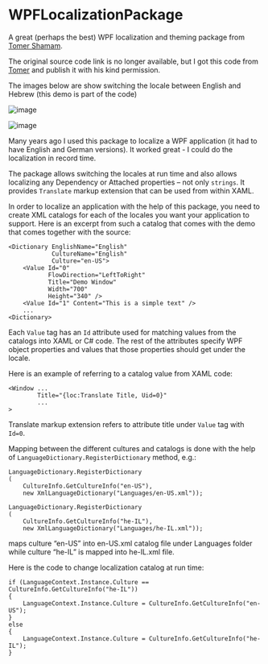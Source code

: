 # WPFLocalizationPackage
A great (perhaps the best) WPF localization and theming package from [Tomer Shamam](https://www.linkedin.com/in/tomershamam/?originalSubdomain=il).

The original source code link is no longer available, but I got this code from [Tomer](https://www.linkedin.com/in/tomershamam/?originalSubdomain=il) and publish it with his kind permission. 

The images below are show switching the locale between English and Hebrew (this demo is part of the code)

![image](https://user-images.githubusercontent.com/2833722/141690819-ea7daea9-c3b0-40d7-8fae-a84a714af1e5.png)


![image](https://user-images.githubusercontent.com/2833722/141690827-c98540ba-86f1-4155-8942-42d3a6e4c29c.png)

Many years ago I used this package to localize a WPF application (it had to have English and German versions). It worked great - I could do the localization in record time. 

The package allows switching the locales at run time and also allows localizing any Dependency or Attached properties – not only `strings`. It provides `Translate` markup extension that can be used from within XAML.

In order to localize an application with the help of this package, you need to create XML catalogs for each of the locales you want your application to support. Here is an excerpt from such a catalog that comes with the demo that comes together with the source:

    <Dictionary EnglishName="English" 
                CultureName="English" 
                Culture="en-US">
        <Value Id="0" 
               FlowDirection="LeftToRight" 
               Title="Demo Window" 
               Width="700" 
               Height="340" />
        <Value Id="1" Content="This is a simple text" />
        ...
    <Dictionary>
      
Each `Value` tag has an `Id` attribute used for matching values from the catalogs into XAML or C# code. The rest of the attributes specify WPF object properties and values that those properties should get under the locale.

Here is an example of referring to a catalog value from XAML code:

    <Window ...
            Title="{loc:Translate Title, Uid=0}"
            ...
    >
    
Translate markup extension refers to attribute title under `Value` tag with `Id=0`.

Mapping between the different cultures and catalogs is done with the help of `LanguageDictionary.RegisterDictionary` method, e.g.:

    LanguageDictionary.RegisterDictionary
    (
        CultureInfo.GetCultureInfo("en-US"),
        new XmlLanguageDictionary("Languages/en-US.xml"));

    LanguageDictionary.RegisterDictionary
    (
        CultureInfo.GetCultureInfo("he-IL"),
        new XmlLanguageDictionary("Languages/he-IL.xml"));
    
maps culture “en-US” into en-US.xml catalog file under Languages folder while culture “he-IL” is mapped into he-IL.xml file.

Here is the code to change localization catalog at run time:

    if (LanguageContext.Instance.Culture == CultureInfo.GetCultureInfo("he-IL"))
    {
        LanguageContext.Instance.Culture = CultureInfo.GetCultureInfo("en-US");
    }
    else
    {
        LanguageContext.Instance.Culture = CultureInfo.GetCultureInfo("he-IL");
    }

